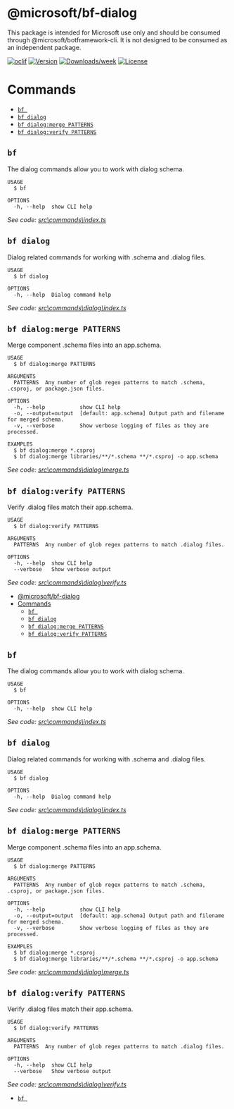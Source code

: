 @microsoft/bf-dialog
====================

This package is intended for Microsoft use only and should be consumed through @microsoft/botframework-cli. It is not designed to be consumed as an independent package.

[![oclif](https://img.shields.io/badge/cli-oclif-brightgreen.svg)](https://oclif.io)
[![Version](https://img.shields.io/npm/v/@microsoft/bf-dialog.svg)](https://npmjs.org/package/@microsoft/bf-dialog)
[​![Downloads/week](https://img.shields.io/npm/dw/@microsoft/bf-dialog.svg)](https://npmjs.org/package/@microsoft/bf-dialog)
[![License](https://img.shields.io/npm/l/@microsoft/bf-dialog.svg)](https://github.com/microsoft/botframework-cli/blob/master/package.json)

# Commands
<!-- commands -->
* [`bf `](#bf-)
* [`bf dialog`](#bf-dialog)
* [`bf dialog:merge PATTERNS`](#bf-dialogmerge-patterns)
* [`bf dialog:verify PATTERNS`](#bf-dialogverify-patterns)

## `bf `

The dialog commands allow you to work with dialog schema.

```
USAGE
  $ bf

OPTIONS
  -h, --help  show CLI help
```

_See code: [src\commands\index.ts](https://github.com/microsoft/botframework-cli/blob/v1.0.0/src\commands\index.ts)_

## `bf dialog`

Dialog related commands for working with .schema and .dialog files.

```
USAGE
  $ bf dialog

OPTIONS
  -h, --help  Dialog command help
```

_See code: [src\commands\dialog\index.ts](https://github.com/microsoft/botframework-cli/blob/v1.0.0/src\commands\dialog\index.ts)_

## `bf dialog:merge PATTERNS`

Merge component .schema files into an app.schema.

```
USAGE
  $ bf dialog:merge PATTERNS

ARGUMENTS
  PATTERNS  Any number of glob regex patterns to match .schema, .csproj, or package.json files.

OPTIONS
  -h, --help           show CLI help
  -o, --output=output  [default: app.schema] Output path and filename for merged schema.
  -v, --verbose        Show verbose logging of files as they are processed.

EXAMPLES
  $ bf dialog:merge *.csproj
  $ bf dialog:merge libraries/**/*.schema **/*.csproj -o app.schema
```

_See code: [src\commands\dialog\merge.ts](https://github.com/microsoft/botframework-cli/blob/v1.0.0/src\commands\dialog\merge.ts)_

## `bf dialog:verify PATTERNS`

Verify .dialog files match their app.schema.

```
USAGE
  $ bf dialog:verify PATTERNS

ARGUMENTS
  PATTERNS  Any number of glob regex patterns to match .dialog files.

OPTIONS
  -h, --help  show CLI help
  --verbose   Show verbose output
```

_See code: [src\commands\dialog\verify.ts](https://github.com/microsoft/botframework-cli/blob/v1.0.0/src\commands\dialog\verify.ts)_
<!-- commandsstop -->
- [@microsoft/bf-dialog](#microsoftbf-dialog)
- [Commands](#commands)
  - [`bf `](#bf)
  - [`bf dialog`](#bf-dialog)
  - [`bf dialog:merge PATTERNS`](#bf-dialogmerge-patterns)
  - [`bf dialog:verify PATTERNS`](#bf-dialogverify-patterns)

## `bf `

The dialog commands allow you to work with dialog schema.

```
USAGE
  $ bf

OPTIONS
  -h, --help  show CLI help
```

_See code: [src\commands\index.ts](https://github.com/microsoft/botframework-cli/blob/v1.0.0/src\commands\index.ts)_

## `bf dialog`

Dialog related commands for working with .schema and .dialog files.

```
USAGE
  $ bf dialog

OPTIONS
  -h, --help  Dialog command help
```

_See code: [src\commands\dialog\index.ts](https://github.com/microsoft/botframework-cli/blob/v1.0.0/src\commands\dialog\index.ts)_

## `bf dialog:merge PATTERNS`

Merge component .schema files into an app.schema.

```
USAGE
  $ bf dialog:merge PATTERNS

ARGUMENTS
  PATTERNS  Any number of glob regex patterns to match .schema, .csproj, or package.json files.

OPTIONS
  -h, --help           show CLI help
  -o, --output=output  [default: app.schema] Output path and filename for merged schema.
  -v, --verbose        Show verbose logging of files as they are processed.

EXAMPLES
  $ bf dialog:merge *.csproj
  $ bf dialog:merge libraries/**/*.schema **/*.csproj -o app.schema
```

_See code: [src\commands\dialog\merge.ts](https://github.com/microsoft/botframework-cli/blob/v1.0.0/src\commands\dialog\merge.ts)_

## `bf dialog:verify PATTERNS`

Verify .dialog files match their app.schema.

```
USAGE
  $ bf dialog:verify PATTERNS

ARGUMENTS
  PATTERNS  Any number of glob regex patterns to match .dialog files.

OPTIONS
  -h, --help  show CLI help
  --verbose   Show verbose output
```

_See code: [src\commands\dialog\verify.ts](https://github.com/microsoft/botframework-cli/blob/v1.0.0/src\commands\dialog\verify.ts)_
<!-- commandsstop -->
* [`bf `](#bf-)

